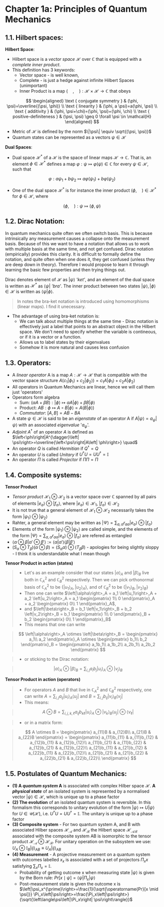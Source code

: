 # Chapter 1a: Principles of Quantum Mechanics

## 1.1. Hilbert spaces:

**Hilbert Space**:

- Hilbert space is a _vector space_ $\mathcal{H}$ over $\mathbb{C}$ that is equipped with a _complete_ _inner product_. 
- This definition has 3 keywords: 
    - Vector space - is well known, 
    - Complete - is just a hedge against infinite Hilbert Spaces (unimportant)
    - Inner Product is a map $(\quad,\quad): \mathcal{H} \times \mathcal{H} \rightarrow \mathbb{C}$ that obeys

$$
\begin{aligned}
\text { conjugate symmetry } & (\phi, \psi)=\overline{(\psi, \phi)} \\
\text { linearity } & (\phi, a \psi)=a(\phi, \psi) \\
\text { additivity } & (\phi, \psi+\chi)=(\phi, \psi)+(\phi, \chi) \\
\text { positive-definiteness } & (\psi, \psi) \geq 0 \forall \psi \in \mathcal{H}
\end{aligned}
$$

- Metric of $\mathcal{H}$ is defined by the norm $\|\psi\| \equiv \sqrt{(\psi, \psi)}$
- Quantum states can be represented as a vectors $\psi \in \mathcal{H}$

**Dual Spaces**:

- Dual space $\mathcal{H^*}$ of a $\mathcal{H}$ is the space of linear maps $\mathcal{H} \rightarrow \mathbb{C}$. That is, an element $\phi \in \mathcal{H^*}$ defines a map $\varphi: \psi \mapsto \varphi(\psi) \in \mathbb{C}$ for every $\psi \in \mathcal{H}$, such that 

$$
\varphi: a \psi_1+b \psi_2 \mapsto a \varphi\left(\psi_1\right)+b \varphi\left(\psi_2\right)
$$

- One of the dual space $\mathcal{H^*}$ is for instance the inner product $(\phi, \quad) \in \mathcal{H}^*$ for $\phi \in \mathcal{H}$, where 

$$
(\phi, \quad): \psi \mapsto(\phi, \psi)
$$

## 1.2. Dirac Notation:
In quantum mechanics quite often we often switch basis. This is because intrinsically any measurement causes a collapse onto the measurement basis. Because of this we want to have a notation that allows us to work with multiple basis at the same time, and not get confused. Dirac notation (empirically) provides this clarity. It is difficult to formally define the notation, and quite often when one does it, they get confused (unless they are deep down in theory). Therefore I would propose to learn it through learning the basic few properties and then trying things out. 

Dirac denotes element of $\mathcal{H}$ as $\left|\psi\right>$ _'ket'_, and an element of the dual space is written as $\mathcal{H^*}$ as $\left<\psi\right|$ _'bra'_. The inner product between two states $\left|\psi\right>, \left|\phi\right> \in \mathcal{H}$ is written as $\left<\psi|\phi\right>$.
> In notes the bra-ket notation is introduced using homomorphisms (linear maps). I find it unecessary.

- The advantage of using bra-ket notation is:
    - We can talk about multiple things at the same time - Dirac notation is effectively just a label that points to an abstract object in the Hilbert space. We don't need to specify whether the variable is contineous, or if it is a vector or a function.
    - Allows us to label states by their eigenvalues
    - Somehow it is more natural and causes less confusion

## 1.3. Operators:
- A _linear operator_ A is a map $A : \mathcal{H} \rightarrow \mathcal{H}$ that is compatible with the vector space structure $A(c_1\left|\phi_1\right> + c_2\left|\phi_2\right>) = c_1A\left|\phi_1\right> + c_2A\left|\phi_2\right>$
- All operators in Quantum Mechanics are linear, hence we will call them just 'operators'
- Operators form algebra
    - Sum: $(\alpha A+\beta B):\left|\phi\right> \mapsto \alpha A\left|\phi\right>+\beta B\left|\phi\right>$
    - Product: $A B: \phi \mapsto A \circ B\left|\phi\right>=A(B\left|\phi\right>)$
    - _Commutator_: $[A, B]=A B-B A$
- A state $\psi \in \mathcal{H}$ is said to be an _eigenstate_ of an operator A if $A\left|\psi\right> = a_\psi\left|\psi\right>$ with an associated _eigenvalue_ '$a_\psi$'.
- _Adjoint_ $A^\dagger$ of an operator $A$ is defined as $\left<\phi\right|A^{\dagger}\left| \psi\right>=\overline{\left<\psi\right|A\left| \phi\right>} \quad$
- An operator $Q$ is called _Hermitian_ if $Q^\dagger=Q$
- An operator $U$ is called _Unitary_ if $U^\dagger U= U U^\dagger = \mathbb{I}$
- An operator $\Pi$ is called _Projector_ if $\Pi\Pi= \Pi$

## 1.4. Composite systems:
**Tensor Product**

- _Tensor product_ $\mathcal{H}_1 \otimes \mathcal{H}_2$ is a vector space over $\mathbb{C}$ spanned by all pairs of elements $\left|e_a\right> \otimes\left|f_\alpha\right>$, where $\left|e_a\right> \in \mathcal{H_1}$, $\left|f_\alpha\right> \in \mathcal{H_2}$
- It is not true that a general element of $\mathcal{H}_1 \otimes \mathcal{H}_2$ necessarily takes the form $\left|\psi_1\right>\otimes\left|\psi_2\right>$
- Rahter, a general element may be written as $\left|\Psi\right>=\sum_{a, \alpha} r_{a \alpha}\left|e_a\right> \otimes\left|f_\alpha\right>$
- Elements of the form $\left|\psi_1\right>\otimes\left|\psi_2\right>$ are called simple, and the elements of the form $\left|\Psi\right>=\sum_{a, \alpha} r_{a \alpha}\left|e_a\right> \otimes\left|f_\alpha\right>$ are refered as entangled
- $\left<\alpha\otimes\beta|\alpha'\otimes\beta'\right> := \left<\alpha|\alpha'\right>\left<\beta|\beta'\right>$
- $\left( S_\alpha \otimes T_\beta \right)\left(\alpha \otimes \beta\right) = \left(S_\alpha\alpha\right)\otimes\left(T_\beta\beta\right)$ - apologies for being slightly sloppy - I think it is understandable what I mean though

**Tensor Product in action (states)**

>- Let's as an example consider that our states $\left|\alpha\right>_A \text{ and } \left|\beta\right>_B$ live both in $\mathbb{C}^2_A$ and $\mathbb{C}^2_B$ respectively. Then we can pick orthonormal basis of $\mathbb{C}^2_A$ to be $\left\{\left|u_1\right>_A, \left|u_2\right>_A \right\}$, and of $\mathbb{C}^2_B$ to be $\left\{\left|v_1\right>_B, \left|v_2\right>_B \right\}$
>- Then one can write $\left|\alpha\right>_A = a_1 \left|u_1\right>_A + a_2 \left|u_2\right>_A = a_1 \begin{pmatrix} 1\\ 0 \end{pmatrix}_A + a_2 \begin{pmatrix} 0\\ 1 \end{pmatrix}_A$,
>- and $\left|\beta\right>_B = b_1 \left|v_1\right>_B + b_2 \left|v_2\right>_B = b_1 \begin{pmatrix} 1\\ 0 \end{pmatrix}_B + b_2 \begin{pmatrix} 0\\ 1 \end{pmatrix}_B$
>- This means that one can write 

>$$
\left|\alpha\right>_A \otimes \left|\beta\right>_B = \begin{pmatrix} a_1\\ a_2 \end{pmatrix}_A \otimes \begin{pmatrix} b_1\\ b_2 \end{pmatrix}_B = \begin{pmatrix} a_1b_1\\ a_1b_2\\ a_2b_1\\ a_2b_2 \end{pmatrix}
$$

>- or sticking to the Dirac notation:

>$$
\left|\alpha\right>_A \otimes \left|\beta\right>_B = \sum_{i,j} a_i b_j \left|u_i\right>_A \otimes \left|v_j\right>_B
$$

**Tensor Product in action (operators)**

>- For operators $A$ and $B$ that live in $\mathbb{C}^2_A$ and $\mathbb{C}^2_B$ respectively, one can write $A = \sum_{i,j} a_{ij} \left|u_i\right>_A \left<u_j\right|$ and $B = \sum_{i,j} b_{ij} \left|v_i\right>_B \left<v_j\right|$
>- This means:

>$$
A \otimes B = \sum_{i,j,k,\ell} a_{ij} b_{k\ell} \left|u_i\right>_A \otimes \left|v_k\right>_B \left<u_j\right|\otimes\left<v_\ell\right|
$$

>- or in a matrix form:

>$$
A \otimes B = \begin{pmatrix}
a_{11}B & a_{12}B\\
a_{21}B & a_{22}B
\end{pmatrix} = \begin{pmatrix}
a_{11}b_{11} & a_{11}b_{12} & a_{12}b_{11} & a_{12}b_{12}\\
a_{11}b_{21} & a_{11}b_{22} & a_{12}b_{21} & a_{12}b_{22}\\
a_{21}b_{11} & a_{21}b_{12} & a_{22}b_{11} & a_{22}b_{12}\\
a_{21}b_{21} & a_{21}b_{22} & a_{22}b_{21} & a_{22}b_{22}\\
\end{pmatrix}
$$


## 1.5. Postulates of Quantum Mechanics:
- **(1) A _quantum system_ A** is associated with complex Hilber space $\mathcal{H}$. **A _physical state_** of an isolated system is represented by a normalised vector $\left|\psi\right> \in \mathcal{H}$, which is unique up to a phase factor
- **(2) The evolution** of an isolated quantum system is reversible. In this formalism this corresponds to unitary evolution of the form $\left|\psi\right> \mapsto U\left|\psi\right>$ for $U \in \mathcal{U}(\mathcal{H})$, i.e. $U^{\dagger} U=U U^{\dagger}=\mathbb{I}$. The unitary is unique up to a phase factor
- **(3) Composite system** - For two quantum system A, and B with associated Hilber spaces $\mathcal{H_A}$ and $\mathcal{H_B}$ the Hilbert space $\mathcal{H_{AB}}$ associated with the composite system AB is isomorphic to the tensor product $\mathcal{H_A}\otimes\mathcal{H_B}$. For unitary operation on the subsystem we use: $U_A \otimes \mathbb{I}_B\left|i j\right>_{A B} \equiv U_A\left|i j\right>_{A B}$
- **(4) Measurement** - A projective measurement on a quantum system with outcomes labelled ${x}_x$ is associated with a set of projectors ${\Pi_x}x$ satisfying $\sum_x \Pi_x = \mathbb{I}$. 
    - Probability of getting outcome x when measuring state $\left|\psi\right>$ is given by the Born rule: $Pr[x \mid \psi]=\left\langle\psi\left|\Pi_x\right| \psi\right\rangle$
    - Post-measurement state is given the outcome x is $\left|\psi_x^{\prime}\right>=\frac{1}{\sqrt{\operatorname{Pr}[x \mid \psi]}} \Pi_x\left|\psi\right>=\frac{\Pi_x\left|\psi\right>}{\sqrt{\left\langle\psi\left|\Pi_x\right| \psi\right\rangle}}$


